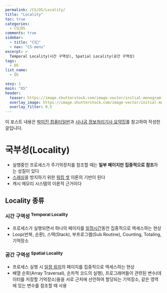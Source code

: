 ```yaml
---
permalink: /CS/OS/Locality/
title: "Locality"
toc: true
categories:
  - CS🐰OS
comments: true
sidebar:
  - title: "CS🐰"
  - nav: "CS-menu"
excerpt: >
  Temporal Locality(시간 구역성), Spatial Locality(공간 구역성) 
tags:
  - OS
list_name:
  - OS

sexy: 1
main: "OS"
header:
  teaser: https://image.shutterstock.com/image-vector/initial-monogram-letter-os-logo-260nw-1639925719.jpg
  overlay_image: https://image.shutterstock.com/image-vector/initial-monogram-letter-os-logo-260nw-1639925719.jpg
  overlay_filter: 0.5
---
```

이 포스트 내용은 [박미진 컴퓨터일반](http://www.kyobobook.co.kr/product/detailViewKor.laf?mallGb=KOR&ejkGb=KOR&barcode=9791197154324)과 [시나공 정보처리기사 요약집](#)를 참고하여 작성한 글입니다.

# 국부성(Locality)
- 실행중인 프로세스가 주기억장치를 참조할 때는 **일부 페이지만 집중적으로 참조**하는 성질이 있다
- [스래싱](https://chanyoung-dev.github.io/CS/OS/workingset/#스래싱)을 방지하기 위한 [워킹 셋](https://chanyoung-dev.github.io/CS/OS/workingset/#워킹-셋) 이론의 기반이 된다
- 캐시 메모리 시스템의 이론적 근거이다


## Locality 종류

### 시간 구역성 <sup>Temporal Locality</sup>
- 프로세스가 실행되면서 하나의 페이지를 <ins>일정시간</ins>동안 집중적으로 액세스하는 현상
- Loop(반복, 순환), 스택(Stack), 부프로그램(Sub Routine), Counting, Totaling, 기억장소

### 공간 구역성 <sup>Spatial Locality</sup>
- 프로세스 실행 시 <ins>일정 위치</ins>의 페이지를 집중적으로 엑세스하는 현상
- 배열 순회(Array Traversal), 순차적 코드의 실행), 프로그래머들이 관련된 변수(데이터를 저장할 기억장소)들을 서로 근처에 선언하여 할당되는 기억장소, 같은 영역에 있는 변수를 참조할 때 사용